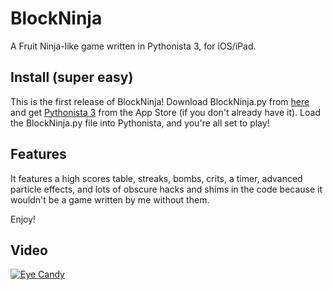 # BlockNinja
A Fruit Ninja-like game written in Pythonista 3, for iOS/iPad. 

## Install (super easy)
This is the first release of BlockNinja! Download BlockNinja.py from [here](https://github.com/Legend-of-iPhoenix/BlockNinja/releases/download/v1.0/BlockNinja.py) and get [Pythonista 3](https://itunes.apple.com/us/app/pythonista-3/id1085978097?mt=8) from the App Store (if you don't already have it). Load the BlockNinja.py file into Pythonista, and you're all set to play!

## Features
It features a high scores table, streaks, bombs, crits, a timer, advanced particle effects, and lots of obscure hacks and shims in the code because it wouldn't be a game written by me without them.

Enjoy!

## Video
[![Eye Candy](https://img.youtube.com/vi/uLoFKdfS4Fg/0.jpg)](https://www.youtube.com/watch?v=uLoFKdfS4Fg)
